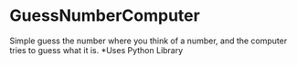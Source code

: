 # GuessNumberComputer
Simple guess the number where you think of a number, and the computer tries to guess what it is. *Uses Python Library
